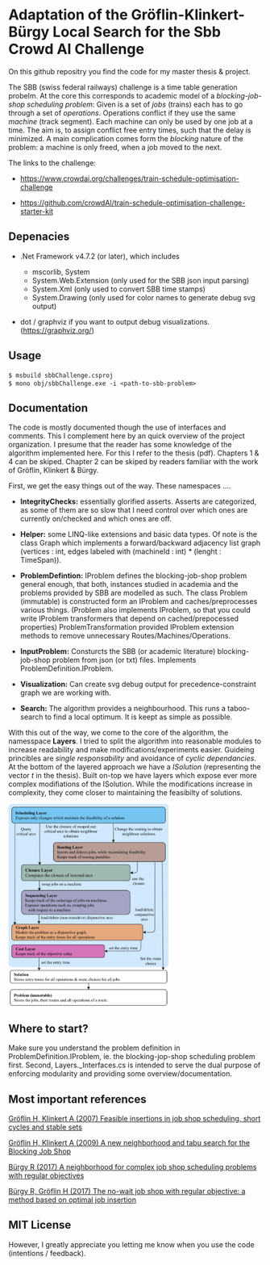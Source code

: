 # Adaptation of the Gröflin-Klinkert-Bürgy Local Search for the Sbb Crowd AI Challenge

On this github repositry you find the code for my master thesis & project. 

The SBB (swiss federal railways) challenge is a time table generation probelm. At the core this corresponds to academic model of a *blocking-job-shop scheduling problem*: Given is a set of *jobs* (trains) each has to go through a set of *operations*. Operations conflict if they use the same *machine* (track segment). Each machine can only be used by one job at a time. The aim is, to assign conflict free entry times, such that the delay is minimized. A main complication comes form the *blocking* nature of the problem: a machine is only freed, when a job moved to the next.

The links to the challenge:

* <https://www.crowdai.org/challenges/train-schedule-optimisation-challenge>

* <https://github.com/crowdAI/train-schedule-optimisation-challenge-starter-kit>



## Depenacies

* .Net Framework v4.7.2 (or later), which includes

    - mscorlib, System
    - System.Web.Extension (only used for the SBB json input parsing)
    - System.Xml (only used to convert SBB time stamps)
    - System.Drawing (only used for color names to generate debug svg output)

* dot / graphviz if you want to output debug visualizations. (<https://graphviz.org/>)

## Usage

```console
$ msbuild sbbChallenge.csproj
$ mono obj/sbbChallenge.exe -i <path-to-sbb-problem>
```



## Documentation

The code is mostly documented though the use of interfaces and comments. This I complement here by an quick overview of the project organization. I presume that the reader has some knowledge of the algorithm implemented here. For this I refer to the thesis (pdf). Chapters 1 & 4 can be skiped. Chapter 2 can be skiped by readers familiar with the work of Gröflin, Klinkert & Bürgy. 

First, we get the easy things out of the way. These namespaces ....

* **IntegrityChecks:** essentially glorified asserts. Asserts are categorized, as some of them are so slow that I need control over which ones are currently on/checked and which ones are off. 

* **Helper:** some LINQ-like extensions and basic data types. Of note is the class Graph which implements a forward/backward adjacency list graph (vertices : int, edges labeled with (machineId : int) * (lenght : TimeSpan)). 

* **ProblemDefintion:** IProblem defines the blocking-job-shop problem general enough, that both, instances studied in academia and the problems provided by SBB are modelled as such. The class Problem (immutable) is constructed form an IProblem and caches/preprocesses various things. (Problem also implements IProblem, so that you could write IProblem transformers that depend on cached/prepocessed properties) ProblemTransformation provided IProblem extension methods to remove unnecessary Routes/Machines/Operations.

* **InputProblem:** Consturcts the SBB (or academic literature) blocking-job-shop problem from json (or txt) files. Implements ProblemDefinition.IProblem.

* **Visualization:** Can create svg debug output for precedence-constraint graph we are working with.

* **Search:** The algorithm provides a neighbourhood. This runs a taboo-search to find a local optimum. It is keept as simple as possible. 

With this out of the way, we come to the core of the algorithm, the namesspace **Layers**. I tried to split the algorithm into reasonable modules to increase readability and make modifications/experiments easier. Guideing princibles are *single responsability* and avoidance of *cyclic dependancies*. At the bottom of the layered approach we have a *ISolution* (representing the vector *t* in the thesis). Built on-top we have layers which expose ever more complex modifiations of the ISolution. While the modifications increase in complexity, they come closer to maintaining the feasibilty of solutions. 

<img src="https://github.com/MrPascalCase/SbbChallenge/blob/master/readme_img_layers.png" alt="drawing" height="400"/>

## Where to start?

Make sure you understand the problem definition in ProblemDefinition.IProblem, ie. the blocking-jop-shop scheduling problem first. Second, Layers._Interfaces.cs is intended to serve the dual purpose of enforcing modularity and providing some overview/documentation.


## Most important references

[Gröflin H, Klinkert A (2007) Feasible insertions in job shop scheduling, short cycles and stable sets](https://www.sciencedirect.com/science/article/pii/S0377221706000063)

[Gröflin H, Klinkert A (2009) A new neighborhood and tabu search for the Blocking Job Shop](https://www.sciencedirect.com/science/article/pii/S0166218X09000870)

[Bürgy R (2017) A neighborhood for complex job shop scheduling problems with regular objectives](https://link.springer.com/article/10.1007/s10951-017-0532-2)

[Bürgy R, Gröflin H (2017) The no-wait job shop with regular objective: a method based on optimal job insertion](https://link.springer.com/article/10.1007/s10878-016-0020-1)

## MIT License

However, I greatly appreciate you letting me know when you use the code (intentions / feedback).
